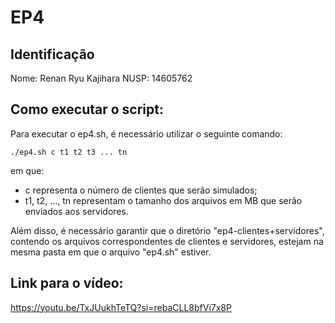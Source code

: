 # EP4 

## Identificação

Nome: Renan Ryu Kajihara
NUSP: 14605762

## Como executar o script:

Para executar o ep4.sh, é necessário utilizar o seguinte comando:

``` ./ep4.sh c t1 t2 t3 ... tn ```

em que:

- c representa o número de clientes que serão simulados;
- t1, t2, ..., tn representam o tamanho dos arquivos em MB que serão enviados aos servidores.

Além disso, é necessário garantir que o diretório "ep4-clientes+servidores", contendo os arquivos correspondentes de clientes e servidores, estejam na mesma pasta em que o arquivo "ep4.sh" estiver.

## Link para o vídeo:

https://youtu.be/TxJUukhTeTQ?si=rebaCLL8bfVi7x8P


